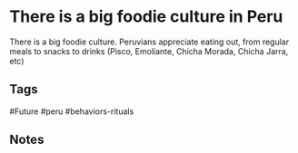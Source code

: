 # There is a big foodie culture in Peru

There is a big foodie culture. Peruvians appreciate eating out, from regular meals to snacks to drinks (Pisco, Emoliante, Chicha Morada, Chicha Jarra, etc)

## Tags
#Future #peru #behaviors-rituals

## Notes
<!-- Add your notes here -->
